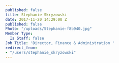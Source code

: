```yaml
---
published: false
title: Stephanie Skryzowski
date: 2017-11-20 14:29:00 Z
published: false
Photo: "/uploads/Stephanie-f8b940.jpg"
Member Type:
  Is Staff: false
Job Title: 'Director, Finance & Administration '
redirect_from:
- "/users/stephanie_skryzowski"
---
```

